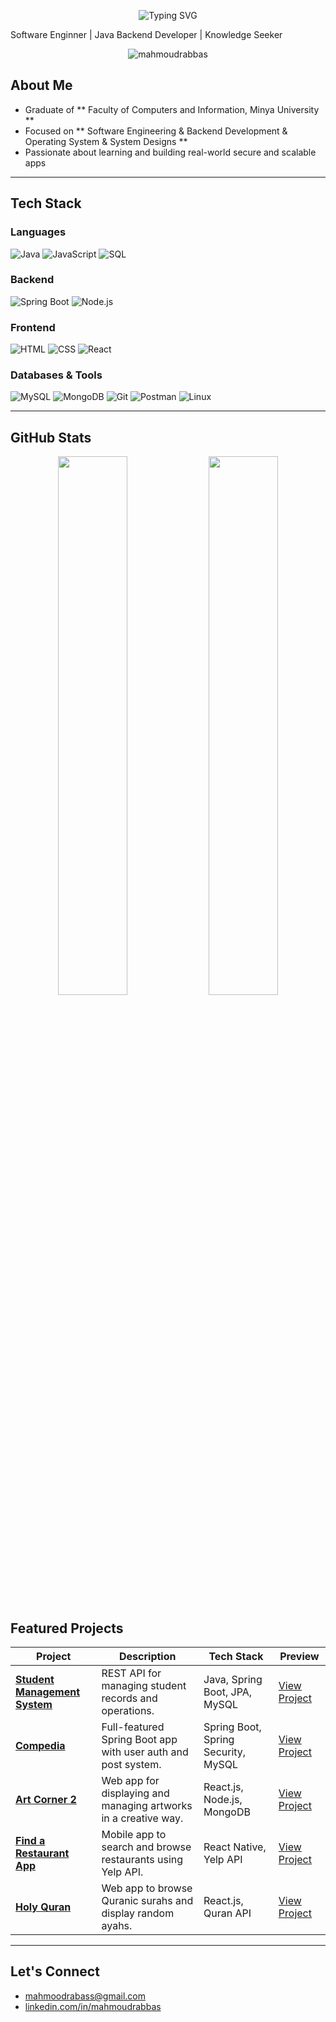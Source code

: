 <p align="center">
  <img src="https://readme-typing-svg.demolab.com?font=Fira+Code&size=32&pause=500&color=0FF6FC&center=true&vCenter=true&width=600&lines=Mahmoud+Ramadan+Abbas&color=FF4500" alt="Typing SVG" />
</p>

<p align="center">
    <p>Software Enginner | Java Backend Developer | Knowledge Seeker</p>
</p>

<p align="center">
  <img src="https://komarev.com/ghpvc/?username=mahmoudrabbas&label=Profile+Views&color=0e75b6&style=flat" alt="mahmoudrabbas" />
</p>


## About Me

- Graduate of ** Faculty of Computers and Information, Minya University **
- Focused on ** Software Engineering & Backend Development & Operating System & System Designs **  
- Passionate about learning and building real-world secure and scalable apps

---

## Tech Stack

###  Languages
![Java](https://img.shields.io/badge/Java-007396?style=for-the-badge&logo=java&logoColor=white)
![JavaScript](https://img.shields.io/badge/JavaScript-F7DF1E?style=for-the-badge&logo=javascript&logoColor=black)
![SQL](https://img.shields.io/badge/SQL-4479A1?style=for-the-badge&logo=postgresql&logoColor=white)

### Backend
![Spring Boot](https://img.shields.io/badge/Spring_Boot-6DB33F?style=for-the-badge&logo=spring-boot&logoColor=white)
![Node.js](https://img.shields.io/badge/Node.js-339933?style=for-the-badge&logo=nodedotjs&logoColor=white)

### Frontend
![HTML](https://img.shields.io/badge/HTML5-E34F26?style=for-the-badge&logo=html5&logoColor=white)
![CSS](https://img.shields.io/badge/CSS3-1572B6?style=for-the-badge&logo=css3&logoColor=white)
![React](https://img.shields.io/badge/React-20232A?style=for-the-badge&logo=react&logoColor=61DAFB)

### Databases & Tools
![MySQL](https://img.shields.io/badge/MySQL-005C84?style=for-the-badge&logo=mysql&logoColor=white)
![MongoDB](https://img.shields.io/badge/MongoDB-4EA94B?style=for-the-badge&logo=mongodb&logoColor=white)
![Git](https://img.shields.io/badge/Git-F05032?style=for-the-badge&logo=git&logoColor=white)
![Postman](https://img.shields.io/badge/Postman-FF6C37?style=for-the-badge&logo=postman&logoColor=white)
![Linux](https://img.shields.io/badge/Linux-FCC624?style=for-the-badge&logo=linux&logoColor=black)

---
## GitHub Stats

<p align="center">
  <img src="https://github-readme-stats.vercel.app/api?username=mahmoudrabbas&show_icons=true&theme=radical" width="47%"/>
  <img src="https://github-readme-streak-stats.herokuapp.com/?user=mahmoudrabbas&theme=radical" width="47%"/>
</p>


## Featured Projects

| Project | Description | Tech Stack | Preview |
|---------|-------------|------------|---------|
| **[Student Management System](https://github.com/mahmoudrabbas/student_management_system)** | REST API for managing student records and operations. | Java, Spring Boot, JPA, MySQL | [View Project](https://github.com/mahmoudrabbas/student_management_system) |
| **[Compedia](https://github.com/mahmoudrabbas/compedia)** | Full-featured Spring Boot app with user auth and post system. | Spring Boot, Spring Security, MySQL | [View Project](https://github.com/mahmoudrabbas/compedia) |
| **[Art Corner 2](https://github.com/mahmoudrabbas/art-corner2)** | Web app for displaying and managing artworks in a creative way. | React.js, Node.js, MongoDB | [View Project](https://github.com/mahmoudrabbas/art-corner2) |
| **[Find a Restaurant App](https://github.com/mahmoudrabbas/find-a-restaurant-app)** | Mobile app to search and browse restaurants using Yelp API. | React Native, Yelp API | [View Project](https://github.com/mahmoudrabbas/find-a-restaurant-app) |
| **[Holy Quran](https://github.com/mahmoudrabbas/holy-quran)** | Web app to browse Quranic surahs and display random ayahs. | React.js, Quran API | [View Project](https://github.com/mahmoudrabbas/holy-quran) |

---

## Let's Connect

- [mahmoodrabass@gmail.com](mailto:mahmoodrabass@gmail.com)  
- [linkedin.com/in/mahmoudrabbas](https://www.linkedin.com/in/mahmoudrabbas)  

